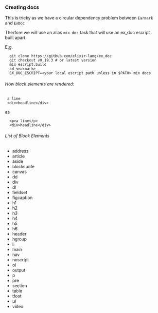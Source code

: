 
### Creating docs

This is tricky as we have a circular dependency problem between `Earmark` and `ExDoc`

Therfore we will use an alias `mix doc` task that will use an ex_doc escript built apart

E.g.

```
  git clone https://github.com/elixir-lang/ex_doc
  git checkout v0.19.3 # or latest version
  mix escript.build
  cd <earmark>
  EX_DOC_ESCRIPT=<your local escript path unless in $PATH> mix docs 

```

###### How block elements are rendered:

     a line
     <div>headline</div>

as

      <p>a line</p>
      <div>headline</div>

###### List of Block Elements

* address
* article
* aside
* blocksuote
* canvas
* dd
* div
* dl
* fieldset
* figcaption
* h1
* h2
* h3
* h4
* h5
* h6
* header
* hgroup
* li
* main
* nav
* noscript
* ol
* output
* p
* pre
* section
* table
* tfoot
* ul
* video
